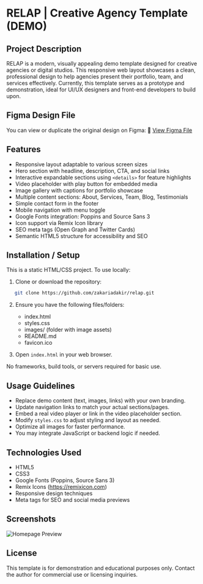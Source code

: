 # RELAP | Creative Agency Template (DEMO)

## Project Description

RELAP is a modern, visually appealing demo template designed for creative agencies or digital studios. This responsive web layout showcases a clean, professional design to help agencies present their portfolio, team, and services effectively. Currently, this template serves as a prototype and demonstration, ideal for UI/UX designers and front-end developers to build upon.

## Figma Design File

You can view or duplicate the original design on Figma:
🔗 [View Figma File](https://www.figma.com/design/hVDotI9Q8dOZpZoBZoRslS/RELAP_Responsive_Landings--Community---Copy---Copy-?node-id=0-21&p=f&t=7BzMuH3WzVZZSIiX-0)

## Features

- Responsive layout adaptable to various screen sizes
- Hero section with headline, description, CTA, and social links
- Interactive expandable sections using `<details>` for feature highlights
- Video placeholder with play button for embedded media
- Image gallery with captions for portfolio showcase
- Multiple content sections: About, Services, Team, Blog, Testimonials
- Simple contact form in the footer
- Mobile navigation with menu toggle
- Google Fonts integration: Poppins and Source Sans 3
- Icon support via Remix Icon library
- SEO meta tags (Open Graph and Twitter Cards)
- Semantic HTML5 structure for accessibility and SEO

## Installation / Setup

This is a static HTML/CSS project. To use locally:

1. Clone or download the repository:

```bash
   git clone https://github.com/zakariadakir/relap.git
```

2. Ensure you have the following files/folders:

   - index.html
   - styles.css
   - images/ (folder with image assets)
   - README.md
   - favicon.ico

3. Open `index.html` in your web browser.

No frameworks, build tools, or servers required for basic use.

## Usage Guidelines

- Replace demo content (text, images, links) with your own branding.
- Update navigation links to match your actual sections/pages.
- Embed a real video player or link in the video placeholder section.
- Modify `styles.css` to adjust styling and layout as needed.
- Optimize all images for faster performance.
- You may integrate JavaScript or backend logic if needed.

## Technologies Used

- HTML5
- CSS3
- Google Fonts (Poppins, Source Sans 3)
- Remix Icons (https://remixicon.com)
- Responsive design techniques
- Meta tags for SEO and social media previews

## Screenshots

![Homepage Preview](./images/template-preview.png)

## License

This template is for demonstration and educational purposes only. Contact the author for commercial use or licensing inquiries.
